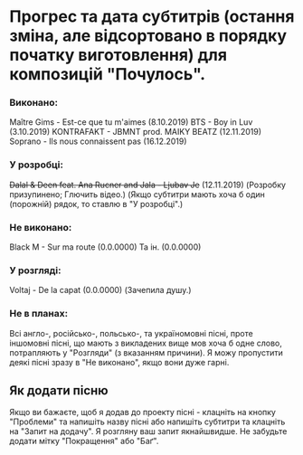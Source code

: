 # Прогрес та дата субтитрів (остання зміна, але відсортовано в порядку початку виготовлення) для композицій "Почулось".

### Виконано:
Maître Gims - Est-ce que tu m'aimes (8.10.2019)
BTS - Boy in Luv (3.10.2019)
KONTRAFAKT - JBMNT prod. MAIKY BEATZ (12.11.2019)
Soprano - Ils nous connaissent pas (16.12.2019)

### У розробці:
~~Dalal & Deen feat. Ana Rucner and Jala - Ljubav Je~~ (12.11.2019) (Розробку призупинено; Глючить відео.)
(Якщо субтитри мають хоча б один (порожній) рядок, то ставлю в "У розробці".)

### Не виконано:
Black M - Sur ma route (0.0.0000)
Та ін. (0.0.0000)

### У розгляді:
Voltaj - De la capat (0.0.0000) (Зачепила душу.)

### Не в планах:
Всі англо-, російсько-, польсько-, та україномовні пісні, проте іншомовні пісні,
що мають з викладених вище мов хоча б одне слово, потрапляють у "Розгляди" (з вказанням причини).
Я можу пропустити деякі пісні зразу в "Не виконано", якщо вони дуже гарні.

## Як додати пісню 
Якщо ви бажаєте, щоб я додав до проекту пісні - клацніть на кнопку "Проблеми" та напишіть назву пісні або напишіть субтитри та клацніть на "Запит на додачу". Я розгляну ваш запит якнайшвидше. Не забудьте додати мітку "Покращення" або "Баґ".
